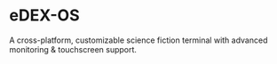 # eDEX-OS
A cross-platform, customizable science fiction terminal with advanced monitoring &amp; touchscreen support.
